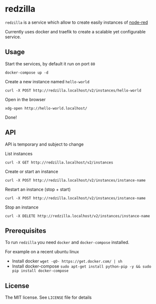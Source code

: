 # redzilla

`redzilla` is a service which allow to create easily instances of [node-red](http://nodered.org/)

Currently uses docker and traefik to create a scalable yet configurable service.

Usage
---

Start the services, by default it run on port `80`

`docker-compose up -d`

Create a new instance named `hello-world`

`curl -X POST http://redzilla.localhost/v2/instances/hello-world`

Open in the browser

`xdg-open http://hello-world.localhost/`

Done!

API
---

API is temporary and subject to change

List instances

  `curl -X GET http://redzilla.localhost/v2/instances`

Create or start an instance

  `curl -X POST http://redzilla.localhost/v2/instances/instance-name`

Restart an instance (stop + start)

  `curl -X POST http://redzilla.localhost/v2/instances/instance-name`

Stop an instance

  `curl -X DELETE http://redzilla.localhost/v2/instances/instance-name`

Prerequisites
---

To run `redzilla` you need `docker` and `docker-compose` installed.

For example on a recent ubuntu linux

- Install docker `wget -qO- https://get.docker.com/ | sh`
- Install docker-compose `sudo apt-get install python-pip -y && sudo pip install docker-compose`

License
---

The MIT license. See `LICENSE` file for details
